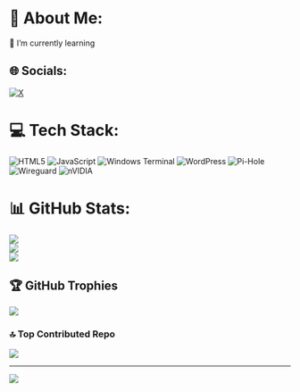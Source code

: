 # 💫 About Me:
🌱 I’m currently learning


## 🌐 Socials:
[![X](https://img.shields.io/badge/X-black.svg?logo=X&logoColor=white)](https://x.com/stefwxters) 

# 💻 Tech Stack:
![HTML5](https://img.shields.io/badge/html5-%23E34F26.svg?style=for-the-badge&logo=html5&logoColor=white) ![JavaScript](https://img.shields.io/badge/javascript-%23323330.svg?style=for-the-badge&logo=javascript&logoColor=%23F7DF1E) ![Windows Terminal](https://img.shields.io/badge/Windows%20Terminal-%234D4D4D.svg?style=for-the-badge&logo=windows-terminal&logoColor=white) ![WordPress](https://img.shields.io/badge/WordPress-%23117AC9.svg?style=for-the-badge&logo=WordPress&logoColor=white) ![Pi-Hole](https://img.shields.io/badge/pihole-%2396060C.svg?style=for-the-badge&logo=pi-hole&logoColor=white) ![Wireguard](https://img.shields.io/badge/wireguard-%2388171A.svg?style=for-the-badge&logo=wireguard&logoColor=white) ![nVIDIA](https://img.shields.io/badge/nVIDIA-%2376B900.svg?style=for-the-badge&logo=nVIDIA&logoColor=white)
# 📊 GitHub Stats:
![](https://github-readme-stats.vercel.app/api?username=stefwxters&theme=dark&hide_border=false&include_all_commits=false&count_private=false)<br/>
![](https://nirzak-streak-stats.vercel.app/?user=stefwxters&theme=dark&hide_border=false)<br/>
![](https://github-readme-stats.vercel.app/api/top-langs/?username=stefwxters&theme=dark&hide_border=false&include_all_commits=false&count_private=false&layout=compact)

## 🏆 GitHub Trophies
![](https://github-profile-trophy.vercel.app/?username=stefwxters&theme=radical&no-frame=false&no-bg=true&margin-w=4)

### 🔝 Top Contributed Repo
![](https://github-contributor-stats.vercel.app/api?username=stefwxters&limit=5&theme=dark&combine_all_yearly_contributions=true)

---
[![](https://visitcount.itsvg.in/api?id=stefwxters&icon=0&color=0)](https://visitcount.itsvg.in)

<!-- Proudly created with GPRM ( https://gprm.itsvg.in ) -->
